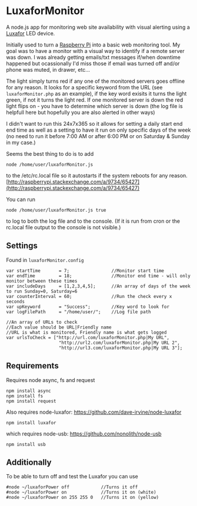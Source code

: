 # LuxaforMonitor
A node.js app for monitoring web site availability with visual alerting using a [Luxafor](http://luxafor.com/) LED device.

Initially used to turn a [Raspberry Pi](https://www.raspberrypi.org/) into a basic web monitoring tool.  My goal was to have a monitor with a visual way to identify if a remote server was down.  I was already getting emails/txt messages if/when downtime happened but ocassionally I'd miss those if email was turned off and/or phone was muted, in drawer, etc...

The light simply turns red if any one of the monitored servers goes offline for any reason.  It looks for a specific keyword from the URL (see `luxaforMonitor.php` as an example), if the key word exisits it turns the light green, if not it turns the light red.  If one monitored server is down the red light flips on - you have to determine which server is down (the log file is helpfull here but hopefully you are also alerted in other ways)

I didn't want to run this 24x7x365 so it allows for setting a daily start end end time as well as a setting to have it run on only specific days of the week (no need to run it before 7:00 AM or after 6:00 PM or on Saturday & Sunday in my case.)

Seems the best thing to do is to add
```
node /home/user/luxaforMonitor.js
```
to the /etc/rc.local file so it autostarts if the system reboots for any reason.
[http://raspberrypi.stackexchange.com/a/9734/65427](http://raspberrypi.stackexchange.com/a/9734/65427)


You can run 
```
node /home/user/luxaforMonitor.js true
```
to log to both the log file and to the console.  (If it is run from cron or the rc.local file output to the console is not visible.)

## Settings
Found in `luxaforMonitor.config`
```
var startTime       = 7;                //Monitor start time
var endTime         = 18;               //Monitor end time - will only monitor between these times
var includeDays     = [1,2,3,4,5];      //An array of days of the week to run Sunday=0, Saturday=6
var counterInterval = 60;               //Run the check every x seconds
var upKeyword       = "Success";        //Key word to look for
var logFilePath     = "/home/user/";    //Log file path

//An array of URLs to check
//Each value should be URL|Friendly name
//URL is what is monitored, Friendly name is what gets logged
var urlsToCheck = ["http://url.com/luxaforMonitor.php|My URL",
                    "http://url2.com/luxaforMonitor.php|My URL 2",
                    "http://url3.com/luxaforMonitor.php|My URL 3"]; 
```
## Requirements
Requires node async, fs and request
```
npm install async
npm install fs
npm install request
```
Also requires node-luxafor: https://github.com/dave-irvine/node-luxafor
```
npm install luxafor
```
  which  requires node-usb: https://github.com/nonolith/node-usb
```
npm install usb
```
## Additionally
To be able to turn off and test the Luxafor you can use
```
#node ~/luxaforPower off            //Turns it off
#node ~/luxaforPower on             //Turns it on (white)
#node ~/luxaforPower on 255 255 0   //Turns it on (yellow)
```